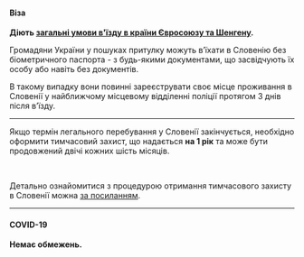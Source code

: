 #### Віза

**Діють [загальні умови в'їзду в країни Євросоюзу та Шенгену](/article/73ed692655a69928f4fbd4601).** 




Громадяни України у пошуках притулку можуть в’їхати в Словенію без біометричного паспорта - з будь-якими документами, що засвідчують їх особу або навіть без документів.

<section type="note">
В такому випадку вони повинні зареєструвати своє місце проживання в Словенії у найближчому місцевому відділенні поліції протягом 3 днів після в’їзду. 
</section>

***
<section>

Якщо термін легального перебування у Словенії закінчується, необхідно оформити тимчасовий захист, що надається **на 1 рік** та може бути продовжений двічі кожних шість місяців.
</section>

</br>

Детально ознайомитися з процедурою отримання тимчасового захисту в Словенії можна [за посиланням](https://www.gov.si/uk/temi/dopomoga-yaku-slovenya-nada-gromadyanam-ukrani/).

 

***

#### COVID-19

**Немає обмежень.**